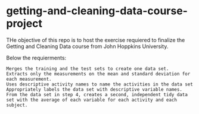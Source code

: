 # getting-and-cleaning-data-course-project
THe objective of this repo is to host the exercise requiered to 
finalize the Getting and Cleaning Data course from John Hoppkins University.

Below the requierments:

    Merges the training and the test sets to create one data set.
    Extracts only the measurements on the mean and standard deviation for each measurement.
    Uses descriptive activity names to name the activities in the data set
    Appropriately labels the data set with descriptive variable names.
    From the data set in step 4, creates a second, independent tidy data set with the average of each variable for each activity and each subject.
